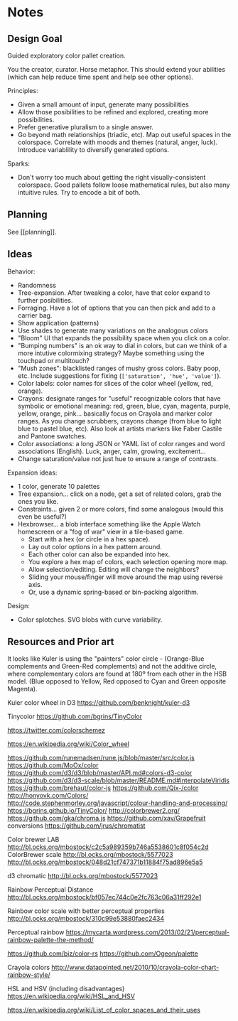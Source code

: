 Notes
=====

Design Goal
-----------

Guided exploratory color pallet creation.

You the creator, curator. Horse metaphor. This should extend your abilities (which can help reduce time spent and help see other options).

Principles:

- Given a small amount of input, generate many possibilities
- Allow those posibilities to be refined and explored, creating more possibilities.
- Prefer generative pluralism to a single answer.
- Go beyond math relationships (triadic, etc). Map out useful spaces in the colorspace. Correlate with moods and themes (natural, anger, luck). Introduce variablility to diversify generated options.

Sparks:

- Don't worry too much about getting the right visually-consistent colorspace. Good pallets follow loose mathematical rules, but also many intuitive rules. Try to encode a bit of both.

Planning
--------

See [[planning]].

Ideas
-----

Behavior:

- Randomness
- Tree-expansion. After tweaking a color, have that color expand to further posibilities.
- Forraging. Have a lot of options that you can then pick and add to a carrier bag.
- Show application (patterns)
- Use shades to generate many variations on the analogous colors
- "Bloom" UI that expands the possibility space when you click on a color.
- "Bumping numbers" is an ok way to dial in colors, but can we think of a more intutive colormixing strategy? Maybe something using the touchpad or multitouch?
- "Mush zones": blacklisted ranges of mushy gross colors. Baby poop, etc. Include suggestions for fixing (`['saturation', 'hue', 'value']`).
- Color labels: color names for slices of the color wheel (yellow, red, orange).
- Crayons: designate ranges for "useful" recognizable colors that have symbolic or emotional meaning: red, green, blue, cyan, magenta, purple, yellow, orange, pink... basically focus on Crayola and marker color ranges. As you change scrubbers, crayons change (from blue to light blue to pastel blue, etc). Also look at artists markers like Faber Castile and Pantone swatches.
- Color associations: a long JSON or YAML list of color ranges and word associations (English). Luck, anger, calm, growing, excitement...
- Change saturation/value not just hue to ensure a range of contrasts.

Expansion ideas:

- 1 color, generate 10 palettes
- Tree expansion... click on a node, get a set of related colors, grab the ones you like.
- Constraints... given 2 or more colors, find some analogous (would this even be useful?)
- Hexbrowser... a blob interface something like the Apple Watch homescreen or a "fog of war" view in a tile-based game.
  - Start with a hex (or circle in a hex space).
  - Lay out color options in a hex pattern around.
  - Each other color can also be expanded into hex.
  - You explore a hex map of colors, each selection opening more map.
  - Allow selection/editing. Editing will change the neighbors?
  - Sliding your mouse/finger will move around the map using reverse axis.
  - Or, use a dynamic spring-based or bin-packing algorithm.

Design:

- Color splotches. SVG blobs with curve variability.

Resources and Prior art
-----------------------

It looks like Kuler is using the "painters" color circle - (Orange-Blue complements and Green-Red complements) and not the additive circle, where complementary colors are found at 180º from each other in the HSB model. (Blue opposed to Yellow, Red opposed to Cyan and Green opposite Magenta).

Kuler color wheel in D3 https://github.com/benknight/kuler-d3

Tinycolor https://github.com/bgrins/TinyColor

https://twitter.com/colorschemez

https://en.wikipedia.org/wiki/Color_wheel

https://github.com/runemadsen/rune.js/blob/master/src/color.js
https://github.com/MoOx/color
https://github.com/d3/d3/blob/master/API.md#colors-d3-color
https://github.com/d3/d3-scale/blob/master/README.md#interpolateViridis
https://github.com/brehaut/color-js
https://github.com/Qix-/color
http://honyovk.com/Colors/
http://code.stephenmorley.org/javascript/colour-handling-and-processing/
https://bgrins.github.io/TinyColor/
http://colorbrewer2.org/
https://github.com/gka/chroma.js
https://github.com/xav/Grapefruit
conversions https://github.com/jrus/chromatist

Color brewer LAB http://bl.ocks.org/mbostock/c2c5a989359b746a5538601c8f054c2d
ColorBrewer scale http://bl.ocks.org/mbostock/5577023
http://bl.ocks.org/mbostock/048d21cf747371b11884f75ad896e5a5

d3 chromatic http://bl.ocks.org/mbostock/5577023

Rainbow Perceptual Distance http://bl.ocks.org/mbostock/bf057ec744c0e2fc763c06a31ff292e1

Rainbow color scale with better perceptual properties
http://bl.ocks.org/mbostock/310c99e53880faec2434

Perceptual rainbow https://mycarta.wordpress.com/2013/02/21/perceptual-rainbow-palette-the-method/

https://github.com/bjz/color-rs
https://github.com/Ogeon/palette

Crayola colors http://www.datapointed.net/2010/10/crayola-color-chart-rainbow-style/

HSL and HSV (including disadvantages) https://en.wikipedia.org/wiki/HSL_and_HSV

https://en.wikipedia.org/wiki/List_of_color_spaces_and_their_uses